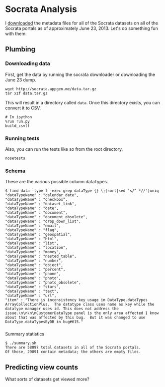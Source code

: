 Socrata Analysis
======
I [downloaded](https://github.com/tlevine/socrata-download) the metadata files
for all of the Socrata datasets on all of the Socrata portals as of
approximately June 23, 2013. Let's do something fun with them.

## Plumbing

### Downloading data
First, get the data by running the socrata downloader or downloading the June 23 dump.

    wget http://socrata.appgen.me/data.tar.gz
    tar xzf data.tar.gz

This will result in a directory called `data`. Once this directory exists,
you can convert it to CSV.

    # In ipython
    %run run.py
    build_csv()

### Running tests
Also, you can run the tests like so from the root directory.

    nosetests

### Schema
These are the various possible column dataTypes.

    $ find data -type f -exec grep dataType {} \;|sort|sed 's/^ *//'|uniq
    "dataTypeName" : "calendar_date",
    "dataTypeName" : "checkbox",
    "dataTypeName" : "dataset_link",
    "dataTypeName" : "date",
    "dataTypeName" : "document",
    "dataTypeName" : "document_obsolete",
    "dataTypeName" : "drop_down_list",
    "dataTypeName" : "email",
    "dataTypeName" : "flag",
    "dataTypeName" : "geospatial",
    "dataTypeName" : "html",
    "dataTypeName" : "list",
    "dataTypeName" : "location",
    "dataTypeName" : "money",
    "dataTypeName" : "nested_table",
    "dataTypeName" : "number",
    "dataTypeName" : "object",
    "dataTypeName" : "percent",
    "dataTypeName" : "phone",
    "dataTypeName" : "photo",
    "dataTypeName" : "photo_obsolete",
    "dataTypeName" : "stars",
    "dataTypeName" : "text",
    "dataTypeName" : "url",
    "item" : "There is inconsistency key usage in DataType.dataTypes ArrayCollectionPlus.  The datatype class uses name as key while the datatype manager uses id. This does not address the issue.\n\n\n\nCustomerDataType panel is the only area affected I know about that was affected by this bug.  But it was changed to use DataType.dataTypesByDB in bug#615."

###
Summary statistics

    $ ./summary.sh 
    There are 58097 total datasets in all of the Socrata portals.
    Of those, 29091 contain metadata; the others are empty files.

## Predicting view counts
What sorts of datasets get viewed more?
